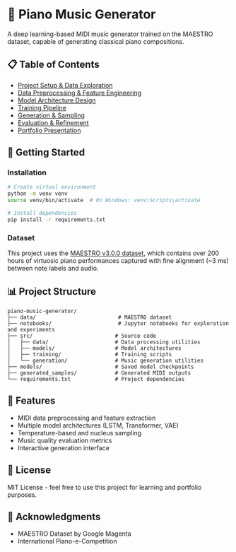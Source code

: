 # 🎹 Piano Music Generator

A deep learning-based MIDI music generator trained on the MAESTRO dataset, capable of generating classical piano compositions.

## 📋 Table of Contents

- [Project Setup & Data Exploration](#project-setup)
- [Data Preprocessing & Feature Engineering](#data-preprocessing)
- [Model Architecture Design](#model-architecture)
- [Training Pipeline](#training-pipeline)
- [Generation & Sampling](#generation-sampling)
- [Evaluation & Refinement](#evaluation-refinement)
- [Portfolio Presentation](#portfolio-presentation)

## 🚀 Getting Started

### Installation

```bash
# Create virtual environment
python -m venv venv
source venv/bin/activate  # On Windows: venv\Scripts\activate

# Install dependencies
pip install -r requirements.txt
```

### Dataset

This project uses the [MAESTRO v3.0.0 dataset](https://magenta.tensorflow.org/datasets/maestro), which contains over 200 hours of virtuosic piano performances captured with fine alignment (~3 ms) between note labels and audio.

## 📊 Project Structure

```
piano-music-generator/
├── data/                          # MAESTRO dataset
├── notebooks/                     # Jupyter notebooks for exploration and experiments
├── src/                          # Source code
│   ├── data/                     # Data processing utilities
│   ├── models/                   # Model architectures
│   ├── training/                 # Training scripts
│   └── generation/               # Music generation utilities
├── models/                       # Saved model checkpoints
├── generated_samples/            # Generated MIDI outputs
└── requirements.txt              # Project dependencies
```

## 🎵 Features

- MIDI data preprocessing and feature extraction
- Multiple model architectures (LSTM, Transformer, VAE)
- Temperature-based and nucleus sampling
- Music quality evaluation metrics
- Interactive generation interface

## 📝 License

MIT License - feel free to use this project for learning and portfolio purposes.

## 🙏 Acknowledgments

- MAESTRO Dataset by Google Magenta
- International Piano-e-Competition
